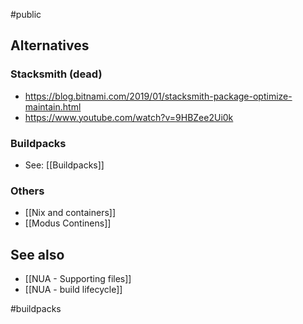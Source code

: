 #public 

## Alternatives

### Stacksmith (dead)

- https://blog.bitnami.com/2019/01/stacksmith-package-optimize-maintain.html
- https://www.youtube.com/watch?v=9HBZee2Ui0k

### Buildpacks

- See: [[Buildpacks]]

### Others

- [[Nix and containers]]
- [[Modus Continens]]

## See also

- [[NUA - Supporting files]]
- [[NUA - build lifecycle]]

<!-- Keywords -->
#buildpacks
<!-- /Keywords -->
